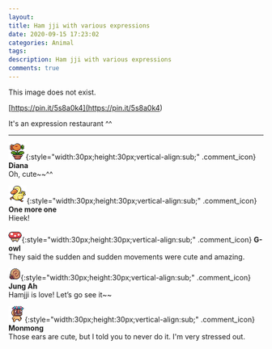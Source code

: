 ```yaml
---
layout: 
title: Ham jji with various expressions
date: 2020-09-15 17:23:02
categories: Animal
tags: 
description: Ham jji with various expressions
comments: true
---
```


This image does not exist.

[https://pin.it/5s8a0k4](<https://pin.it/5s8a0k4>)

It's an expression restaurant ^^

* * *

![comment](/assets/character/plant.png){:style="width:30px;height:30px;vertical-align:sub;" .comment_icon} **Diana**  
Oh, cute~~^^   
  
![comment](/assets/character/duck.png){:style="width:30px;height:30px;vertical-align:sub;" .comment_icon} **One more one**  
Hieek!   
  
![comment](/assets/character/mushroom.png){:style="width:30px;height:30px;vertical-align:sub;" .comment_icon} **G-owl**  
They said the sudden and sudden movements were cute and amazing.   
  
![comment](/assets/character/snail.png){:style="width:30px;height:30px;vertical-align:sub;" .comment_icon} **Jung Ah**  
Hamjji is love! Let’s go see it~~   
  
![comment](/assets/character/mask.png){:style="width:30px;height:30px;vertical-align:sub;" .comment_icon} **Monmong**  
Those ears are cute, but I told you to never do it. I'm very stressed out.   
  


